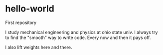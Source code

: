 # hello-world
First repository

I study mechanical engineering and physics at ohio state univ. I always try to find the "smooth" way to write code. Every now and then it pays off. 

I also lift weights here and there. 
